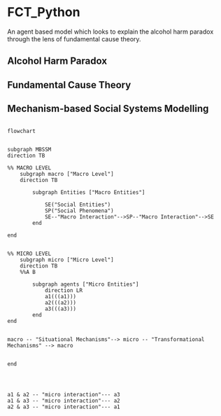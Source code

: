 # FCT_Python
An agent based model which looks to explain the alcohol harm paradox through the lens of fundamental cause theory. 

## Alcohol Harm Paradox

## Fundamental Cause Theory

## Mechanism-based Social Systems Modelling

``` mermaid

flowchart 


subgraph MBSSM
direction TB

%% MACRO LEVEL
	subgraph macro ["Macro Level"]
	direction TB

		subgraph Entities ["Macro Entities"]

			SE("Social Entities")
			SP("Social Phenomena")
			SE--"Macro Interaction"-->SP--"Macro Interaction"-->SE
		end

end


%% MICRO LEVEL
	subgraph micro ["Micro Level"]
	direction TB
	%%A B

		subgraph agents ["Micro Entities"]
			direction LR
			a1(((a1)))
			a2(((a2)))
			a3(((a3)))
		end
end


macro -- "Situational Mechanisms"--> micro -- "Transformational Mechanisms" --> macro


end




a1 & a2 -- "micro interaction"--- a3
a1 & a3 -- "micro interaction"--- a2
a2 & a3 -- "micro interaction"--- a1


```

